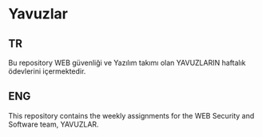 # Yavuzlar


## TR
Bu repository WEB güvenliği ve Yazılım takımı olan YAVUZLARIN haftalık ödevlerini içermektedir.


## ENG
This repository contains the weekly assignments for the WEB Security and Software team, YAVUZLAR.
